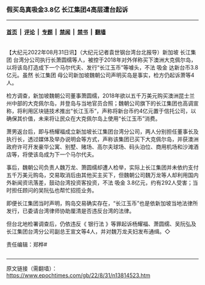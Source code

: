 ### 假买岛真吸金3.8亿 长江集团4高层遭台起诉

---

#### [首页](../../../..?n13814523) &nbsp;|&nbsp; [评论](../../../../../epoch-comment?n13814523) &nbsp;|&nbsp; [专题](../../../../../epoch-special?n13814523) &nbsp;|&nbsp; [禁闻](../../../../../epoch-news?n13814523) &nbsp;|&nbsp; [禁书](../../../../../books?n13814523) &nbsp;|&nbsp; [翻墙](https://github.com/gfw-breaker/nogfw/blob/master/README.md?n13814523)


<div class="column" id="artbody" itemprop="articleBody">
 <!-- article content begin -->
 <p>
  【大纪元2022年08月31日讯】（大纪元记者袁世钢台湾台北报导）新加坡
  <ok href="https://www.epochtimes.com/gb/tag/%E9%95%BF%E6%B1%9F%E9%9B%86%E5%9B%A2.html">
   长江集团
  </ok>
  台湾分公司执行长萧圆𦈡等人，被控于2018年对外佯称买下澳洲大克佩尔岛，以将该岛打造成下一个马尔代夫、发行“长江玉币”等噱头，不法
  <ok href="https://www.epochtimes.com/gb/tag/%E5%90%B8%E9%87%91.html">
   吸金
  </ok>
  达新台币3.8亿元。虽然
  <ok href="https://www.epochtimes.com/gb/tag/%E9%95%BF%E6%B1%9F%E9%9B%86%E5%9B%A2.html">
   长江集团
  </ok>
  母公司新加坡魏朝公司声明买岛是事实，检方仍起诉萧等4人。
 </p>
 <p>
  检方调查，新加坡魏朝公司董事萧圆𦈡，2018年欲以五千万美元购买澳洲昆士兰州中部的大克佩尔岛，并登岛与当地官员合照；魏朝公司旗下的长江集团也高调宣称，将利用区块链技术推出“长江玉币”，声称将新台币约4亿元置于信托公司，以确保其价值，未来将让民众在大克佩尔岛上使用“长江玉币”消费。
 </p>
 <p>
  萧男返台后，即与杨耀福成立新加坡长江集团台湾分公司，两人分别担任董事长及执行长，透过媒体及举办说明会等方式，声称该集团已买下大克佩尔岛，并获澳洲政府许可开发豪华公寓、别墅、赌场、高尔夫球场、码头泊位、商用机场和沙滩酒店等，将使该岛成为下一个马尔代夫。
 </p>
 <p>
  事后，魏朝公司负责人魏万龙、萧圆𦈡却遭人检举，实际上长江集团并未依约支付五千万美元购岛，交易取消后由其他买主买下，但魏朝公司魏万龙等人却利用国内外新闻资讯落差，鼓动台湾投资客投资，不法
  <ok href="https://www.epochtimes.com/gb/tag/%E5%90%B8%E9%87%91.html">
   吸金
  </ok>
  3.8亿元，约有292人受害；当时担任顾问的吴阮弘也帮忙招揽业务。
 </p>
 <p>
  即便长江集团当时声明，购岛交易确实存在，“长江玉币”也是依新加坡当地法律所发行，已委请台湾律师协助厘清是否违反台湾的法律。
 </p>
 <p>
  但台北地检署调查后，仍依违反《
  <ok href="https://www.epochtimes.com/gb/tag/%E9%93%B6%E8%A1%8C%E6%B3%95.html">
   银行法
  </ok>
  》等罪起诉杨耀福、萧圆𦈡、吴阮弘及长江集团台湾分公司副总王宣文等4人，并对魏万龙夫妇发布通缉。◇
 </p>
 <p>
  责任编辑：郑桦#
 </p>
 <!-- article content end -->
</div>


---

原文链接（需翻墙）：https://www.epochtimes.com/gb/22/8/31/n13814523.htm